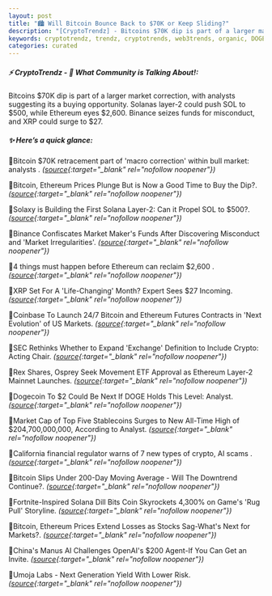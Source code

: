 ```yaml
---
layout: post
title: "🏙️ Will Bitcoin Bounce Back to $70K or Keep Sliding?"
description: "[CryptoTrendz] - Bitcoins $70K dip is part of a larger market correction, with analysts suggesting its a buying opportunity. Solanas layer-2 could push SOL to $500, while Ethereum eyes $2,600. Binance seizes funds for misconduct, and XRP could surge to $27."
keywords: cryptotrendz, trendz, cryptotrends, web3trends, organic, DOGE, Ethereum, AI, Market, SOL, Bitcoin, Stablecoins
categories: curated
---
```


##### ⚡ CryptoTrendz - 📌 *What Community is Talking About!:*

Bitcoins $70K dip is part of a larger market correction, with analysts suggesting its a buying opportunity. Solanas layer-2 could push SOL to $500, while Ethereum eyes $2,600. Binance seizes funds for misconduct, and XRP could surge to $27.

##### ✨ *Here’s a quick glance:*


🔹Bitcoin $70K retracement part of 'macro correction' within bull market: analysts . *([source](https://s.avyag.com/9ta3){:target="_blank" rel="nofollow noopener"})*

🔹Bitcoin, Ethereum Prices Plunge But is Now a Good Time to Buy the Dip?. *([source](https://s.avyag.com/10os){:target="_blank" rel="nofollow noopener"})*

🔹Solaxy is Building the First Solana Layer-2: Can it Propel SOL to $500?. *([source](https://s.avyag.com/5czv){:target="_blank" rel="nofollow noopener"})*

🔹Binance Confiscates Market Maker's Funds After Discovering Misconduct and 'Market Irregularities'. *([source](https://s.avyag.com/r093){:target="_blank" rel="nofollow noopener"})*

🔹4 things must happen before Ethereum can reclaim $2,600 . *([source](https://s.avyag.com/7k0a){:target="_blank" rel="nofollow noopener"})*

🔹XRP Set For A 'Life-Changing' Month? Expert Sees $27 Incoming. *([source](https://s.avyag.com/94m1){:target="_blank" rel="nofollow noopener"})*

🔹Coinbase To Launch 24/7 Bitcoin and Ethereum Futures Contracts in 'Next Evolution' of US Markets. *([source](https://s.avyag.com/58vm){:target="_blank" rel="nofollow noopener"})*

🔹SEC Rethinks Whether to Expand 'Exchange' Definition to Include Crypto: Acting Chair. *([source](https://s.avyag.com/8kvp){:target="_blank" rel="nofollow noopener"})*

🔹Rex Shares, Osprey Seek Movement ETF Approval as Ethereum Layer-2 Mainnet Launches. *([source](https://s.avyag.com/78h7){:target="_blank" rel="nofollow noopener"})*

🔹Dogecoin To $2 Could Be Next If DOGE Holds This Level: Analyst. *([source](https://s.avyag.com/7m07){:target="_blank" rel="nofollow noopener"})*

🔹Market Cap of Top Five Stablecoins Surges to New All-Time High of $204,700,000,000, According to Analyst. *([source](https://s.avyag.com/lu5m){:target="_blank" rel="nofollow noopener"})*

🔹California financial regulator warns of 7 new types of crypto, AI scams . *([source](https://s.avyag.com/xzfj){:target="_blank" rel="nofollow noopener"})*

🔹Bitcoin Slips Under 200-Day Moving Average - Will The Downtrend Continue?. *([source](https://s.avyag.com/hle6){:target="_blank" rel="nofollow noopener"})*

🔹Fortnite-Inspired Solana Dill Bits Coin Skyrockets 4,300% on Game's 'Rug Pull' Storyline. *([source](https://s.avyag.com/pujn){:target="_blank" rel="nofollow noopener"})*

🔹Bitcoin, Ethereum Prices Extend Losses as Stocks Sag-What's Next for Markets?. *([source](https://s.avyag.com/264n){:target="_blank" rel="nofollow noopener"})*

🔹China's Manus AI Challenges OpenAI's $200 Agent-If You Can Get an Invite. *([source](https://s.avyag.com/l803){:target="_blank" rel="nofollow noopener"})*

🔹Umoja Labs - Next Generation Yield With Lower Risk. *([source](https://s.avyag.com/9s4b){:target="_blank" rel="nofollow noopener"})*
